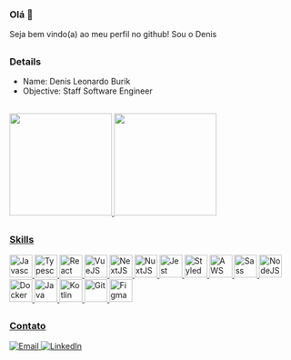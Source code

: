 ### Olá 👋

<p>Seja bem vindo(a) ao meu perfil no github! Sou o Denis</p>

##

### Details

<ul>
  <li>Name: Denis Leonardo Burik</li>
  <li>Objective: Staff Software Engineer</li>
</ul>

<br>

 <div>
  <a href="https://github.com/denisburik">
  <img height="180em" src="https://github-readme-stats.vercel.app/api?username=denisburik&show_icons=true&theme=nightowl&include_all_commits=true&count_private=true"/>
  <img height="180em" src="https://github-readme-stats.vercel.app/api/top-langs/?username=denisburik&layout=compact&langs_count=7&theme=nightowl"/>
</div>
  
##
  
### Skills

<div>
  <img height="40" width="40" src="https://skillicons.dev/icons?i=javascript" title="Javascript" />
  <img height="40" width="40" src="https://skillicons.dev/icons?i=typescript" title="Typescript" />
  <img height="40" width="40" src="https://skillicons.dev/icons?i=react" title="React" />
  <img height="40" width="40" src="https://skillicons.dev/icons?i=vue" title="VueJS" />
  <img height="40" width="40" src="https://skillicons.dev/icons?i=next" title="NextJS" />      
  <img height="40" width="40" src="https://skillicons.dev/icons?i=nuxtjs" title="NuxtJS" />
  <img height="40" width="40" src="https://skillicons.dev/icons?i=jest" title="Jest" />
  <img height="40" width="40" src="https://skillicons.dev/icons?i=styledcomponents" title="StyledComponent" />
  <img height="40" width="40" src="https://skillicons.dev/icons?i=aws" title="AWS" />
  <img height="40" width="40" src="https://skillicons.dev/icons?i=sass" title="Sass" />
  <img height="40" width="40" src="https://skillicons.dev/icons?i=nodejs" title="NodeJS" />
  <img height="40" width="40" src="https://skillicons.dev/icons?i=docker" title="Docker" />
  <img height="40" width="40" src="https://skillicons.dev/icons?i=java" title="Java" />
  <img height="40" width="40" src="https://skillicons.dev/icons?i=kotlin" title="Kotlin" />
  <img height="40" width="40" src="https://skillicons.dev/icons?i=git" title="Git" />
  <img height="40" width="40" src="https://skillicons.dev/icons?i=figma" title="Figma" />
</div>

##
  
### Contato
  
<div> 
  <a href="mailto:leonardo.burik@hotmail.com"><img src="https://img.shields.io/badge/-Gmail-%23333?style=for-the-badge&logo=gmail&logoColor=white" target="_blank" title="Email" />
  <a href="https://www.linkedin.com/in/denisleonardoburik/" target="_blank"><img src="https://img.shields.io/badge/-LinkedIn-%230077B5?style=for-the-badge&logo=linkedin&logoColor=white" target="_blank" title="LinkedIn"/> 
